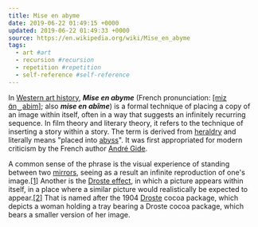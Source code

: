 ```yaml
---
title: Mise en abyme
date: 2019-06-22 01:49:15 +0000
updated: 2019-06-22 01:49:33 +0000
source: https://en.wikipedia.org/wiki/Mise_en_abyme
tags:
  - art #art
  - recursion #recursion
  - repetition #repetition
  - self-reference #self-reference
---
```

In [Western art history][1], __*Mise en abyme*__ (French pronunciation: [\[miz ɑ̃n‿abim\]][2]; also __*mise en abîme*__) is a formal technique of placing a copy of an image within itself, often in a way that suggests an infinitely recurring sequence. In film theory and literary theory, it refers to the technique of inserting a story within a story. The term is derived from [heraldry][3] and literally means "placed into [abyss][4]". It was first appropriated for modern criticism by the French author [André Gide][5].
A common sense of the phrase is the visual experience of standing between two [mirrors][6], seeing as a result an infinite reproduction of one's image.[\[1\]][7] Another is the [Droste effect][8], in which a picture appears within itself, in a place where a similar picture would realistically be expected to appear.[\[2\]][9] That is named after the 1904 [Droste][10] cocoa package, which depicts a woman holding a tray bearing a Droste cocoa package, which bears a smaller version of her image.
[1]: https://en.wikipedia.org/wiki/Western_art_history "Western art history"
[2]: https://en.wikipedia.org/wiki/Help:IPA/French "Help:IPA/French"
[3]: https://en.wikipedia.org/wiki/Heraldry "Heraldry"
[4]: https://en.wikipedia.org/wiki/Abyss_(religion) "Abyss (religion)"
[5]: https://en.wikipedia.org/wiki/Andr%C3%A9_Gide "André Gide"
[6]: https://en.wikipedia.org/wiki/Mirror "Mirror"
[7]: https://en.wikipedia.org/wiki/Mise_en_abyme#cite_note-Rheinhardt2012-1
[8]: https://en.wikipedia.org/wiki/Droste_effect "Droste effect"
[9]: https://en.wikipedia.org/wiki/Mise_en_abyme#cite_note-2
[10]: https://en.wikipedia.org/wiki/Droste "Droste"